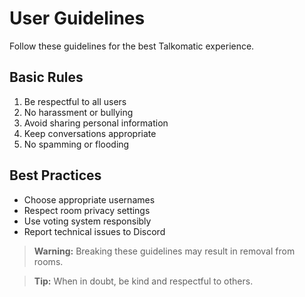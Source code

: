# User Guidelines

Follow these guidelines for the best Talkomatic experience.

## Basic Rules
1. Be respectful to all users
2. No harassment or bullying
3. Avoid sharing personal information
4. Keep conversations appropriate
5. No spamming or flooding

## Best Practices
- Choose appropriate usernames
- Respect room privacy settings
- Use voting system responsibly
- Report technical issues to Discord

> **Warning:** Breaking these guidelines may result in removal from rooms.

> **Tip:** When in doubt, be kind and respectful to others.